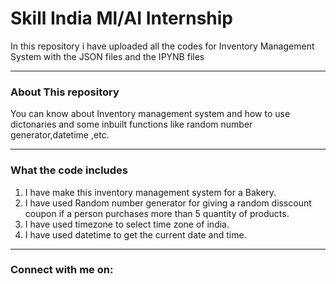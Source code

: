 # Skill India Ml/AI Internship
In this repository i have uploaded all the codes for Inventory Management System with the JSON files and the IPYNB files

-----
### About This repository
You can know about Inventory management system and how to use dictonaries and some inbuilt functions like random number generator,datetime ,etc.

-----
### What the code includes
1. I have make this inventory management system for a Bakery.
2. I have used Random number generator for giving a random disscount coupon if a person purchases more than 5 quantity of products.
3. I have used timezone to select time zone of india.
4. I have used datetime to get the current date and time.

-----
### Connect with me on:
